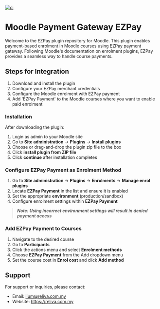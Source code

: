 [![ci](https://github.com/Reliva-Technology/ezpay-moodle-plugin/actions/workflows/ci.yml/badge.svg)](https://github.com/Reliva-Technology/ezpay-moodle-plugin/actions/workflows/ci.yml)
# Moodle Payment Gateway EZPay

Welcome to the EZPay plugin repository for Moodle. This plugin enables payment-based enrolment in Moodle courses using EZPay payment gateway. Following Moodle's documentation on enrolment plugins, EZPay provides a seamless way to handle course payments.

## Steps for Integration
1. Download and install the plugin
2. Configure your EZPay merchant credentials
3. Configure the Moodle enrolment with EZPay payment
4. Add 'EZPay Payment' to the Moodle courses where you want to enable paid enrolment

### Installation
After downloading the plugin:
1. Login as admin to your Moodle site
2. Go to **Site administration** -> **Plugins** -> **Install plugins**
3. Choose or drag-and-drop the plugin zip file to the box
4. Click **install plugin from ZIP file**
5. Click **continue** after installation completes

### Configure EZPay Payment as Enrolment Method
1. Go to **Site administration** -> **Plugins** -> **Enrolments** -> **Manage enrol plugins**
2. Locate **EZPay Payment** in the list and ensure it is enabled
3. Set the appropriate **environment** (production/sandbox)
4. Configure enrolment settings within **EZPay Payment**

>***Note: Using incorrect environment settings will result in denied payment access***

### Add EZPay Payment to Courses
1. Navigate to the desired course
2. Go to **Participants**
3. Click the actions menu and select **Enrolment methods**
4. Choose **EZPay Payment** from the Add dropdown menu
5. Set the course cost in **Enrol cost** and click **Add method**

## Support
For support or inquiries, please contact:
- Email: iium@reliva.com.my
- Website: https://reliva.com.my
